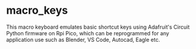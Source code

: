 # macro_keys
This macro keyboard emulates basic shortcut keys using Adafruit's Circuit Python firmware on Rpi Pico, which can be reprogrammed for any application use such as Blender, VS Code, Autocad, Eagle etc.

